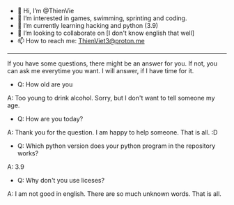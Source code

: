 - 👋 Hi, I’m @ThienVie
- 👀 I’m interested in games, swimming, sprinting and coding.
- 🌱 I’m currently learning hacking and python (3.9)
- 💞️ I’m looking to collaborate on [I don't know english that well]
- 📫 How to reach me: ThienViet3@proton.me

--------------------------------

If you have some questions, there might be an answer for you. If not, you can ask me everytime you want. I will answer, if I have time for it.

* Q: How old are you

 A: Too young to drink alcohol. Sorry, but I don't want to tell someone my age.


* Q: How are you today?

 A: Thank you for the question. I am happy to help someone. That is all. :D


* Q: Which python version does your python program in the repository works?

 A: 3.9


* Q: Why don't you use liceses?

 A: I am not good in english. There are so much unknown words. That is all.

<!---
ThienVie/ThienVie is a ✨ special ✨ repository because its `README.md` (this file) appears on your GitHub profile.
You can click the Preview link to take a look at your changes.
--->
